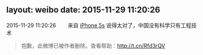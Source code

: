 layout: weibo
date: 2015-11-29 11:20:26
---
<meta name="referrer" content="no-referrer" />

2015-11-29 11:20:26  &nbsp;&nbsp;&nbsp;&nbsp;&nbsp;&nbsp; 来自 <a href="sinaweibo://customweibosource" rel="nofollow">iPhone 5s</a>
说得太对了，中国没有科学只有工程技术
>  抱歉，此微博已被作者删除。查看帮助：http://t.cn/Rfd3rQV
